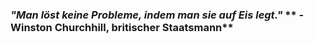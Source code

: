 <!-- @format -->


### _"Man löst keine Probleme, indem man sie auf Eis legt."_ ** - Winston Churchhill, britischer Staatsmann**
